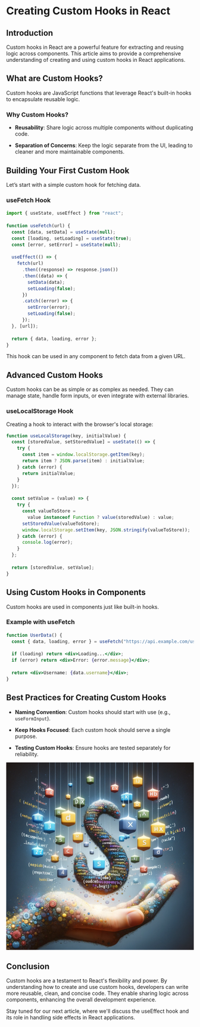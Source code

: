 # Creating Custom Hooks in React

## Introduction

Custom hooks in React are a powerful feature for extracting and reusing logic across components. This article aims to provide a comprehensive understanding of creating and using custom hooks in React applications.

## What are Custom Hooks?

Custom hooks are JavaScript functions that leverage React's built-in hooks to encapsulate reusable logic.

### Why Custom Hooks?

- **Reusability**: Share logic across multiple components without duplicating code.

- **Separation of Concerns**: Keep the logic separate from the UI, leading to cleaner and more maintainable components.

## Building Your First Custom Hook

Let’s start with a simple custom hook for fetching data.

### useFetch Hook

```jsx
import { useState, useEffect } from "react";

function useFetch(url) {
  const [data, setData] = useState(null);
  const [loading, setLoading] = useState(true);
  const [error, setError] = useState(null);

  useEffect(() => {
    fetch(url)
      .then((response) => response.json())
      .then((data) => {
        setData(data);
        setLoading(false);
      })
      .catch((error) => {
        setError(error);
        setLoading(false);
      });
  }, [url]);

  return { data, loading, error };
}
```

This hook can be used in any component to fetch data from a given URL.

## Advanced Custom Hooks

Custom hooks can be as simple or as complex as needed. They can manage state, handle form inputs, or even integrate with external libraries.

### useLocalStorage Hook

Creating a hook to interact with the browser's local storage:

```jsx
function useLocalStorage(key, initialValue) {
  const [storedValue, setStoredValue] = useState(() => {
    try {
      const item = window.localStorage.getItem(key);
      return item ? JSON.parse(item) : initialValue;
    } catch (error) {
      return initialValue;
    }
  });

  const setValue = (value) => {
    try {
      const valueToStore =
        value instanceof Function ? value(storedValue) : value;
      setStoredValue(valueToStore);
      window.localStorage.setItem(key, JSON.stringify(valueToStore));
    } catch (error) {
      console.log(error);
    }
  };

  return [storedValue, setValue];
}
```

## Using Custom Hooks in Components

Custom hooks are used in components just like built-in hooks.

### Example with useFetch

```jsx
function UserData() {
  const { data, loading, error } = useFetch("https://api.example.com/user");

  if (loading) return <div>Loading...</div>;
  if (error) return <div>Error: {error.message}</div>;

  return <div>Username: {data.username}</div>;
}
```

## Best Practices for Creating Custom Hooks

- **Naming Convention**: Custom hooks should start with use (e.g., `useFormInput`).

- **Keep Hooks Focused**: Each custom hook should serve a single purpose.

- **Testing Custom Hooks**: Ensure hooks are tested separately for reliability.

![React Concepts](images/react_blog_14.png "Creating Custom Hooks")

## Conclusion

Custom hooks are a testament to React's flexibility and power. By understanding how to create and use custom hooks, developers can write more reusable, clean, and concise code. They enable sharing logic across components, enhancing the overall development experience.

Stay tuned for our next article, where we'll discuss the useEffect hook and its role in handling side effects in React applications.
